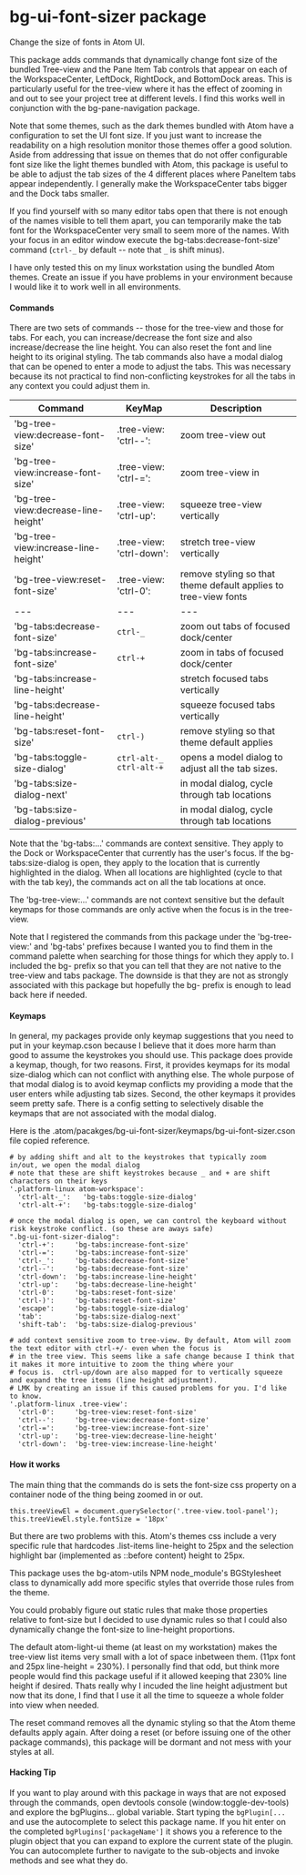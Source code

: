 # bg-ui-font-sizer package

Change the size of fonts in Atom UI.

This package adds commands that dynamically change font size of the bundled Tree-view and the Pane Item Tab controls that appear on each of the WorkspaceCenter, LeftDock, RightDock, and BottomDock areas. This is particularly useful for the tree-view where it has the effect of zooming in and out to see your project tree at different levels. I find this works well in conjunction with the bg-pane-navigation package.

Note that some themes, such as the dark themes bundled with Atom have a configuration to set the UI font size. If you just want to
increase the readability on a high resolution monitor those themes offer a good solution. Aside from addressing that issue on themes
that do not offer configurable font size like the light themes bundled with Atom, this package is useful to be able to adjust the tab
sizes of the 4 different places where PaneItem tabs appear independently. I generally make the WorkspaceCenter tabs bigger and the
Dock tabs smaller.

If you find yourself with so many editor tabs open that there is not enough of the names visible to tell them apart, you can temporarily make the tab font for the WorkspaceCenter very small to seem more of the names. With your focus in an editor window execute the bg-tabs:decrease-font-size' command (`ctrl-_` by default -- note that `_` is shift minus).

I have only tested this on my linux workstation using the bundled Atom themes. Create an issue if you have problems in your environment because I would like it to work well in all environments.

#### Commands

There are two sets of commands -- those for the tree-view and those for tabs. For each, you can increase/decrease the font size and
also increase/decrease the line height. You can also reset the font and line height to its original styling. The tab commands also
have a modal dialog that can be opened to enter a mode to adjust the tabs. This was necessary because its not practical to find non-conflicting
keystrokes for all the tabs in any context you could adjust them in.

| Command                            | KeyMap                       | Description
|---                                 |---                           |---
|'bg-tree-view:decrease-font-size'   | .tree-view: 'ctrl--':        | zoom tree-view out
|'bg-tree-view:increase-font-size'   | .tree-view: 'ctrl-=':        | zoom tree-view in
|'bg-tree-view:decrease-line-height' | .tree-view: 'ctrl-up':       | squeeze tree-view vertically
|'bg-tree-view:increase-line-height' | .tree-view: 'ctrl-down':     | stretch tree-view vertically
|'bg-tree-view:reset-font-size'      | .tree-view: 'ctrl-0':        | remove styling so that theme default applies to tree-view fonts
|---                                 |---                           |---
|'bg-tabs:decrease-font-size'        | `ctrl-_`                     | zoom out tabs of focused dock/center
|'bg-tabs:increase-font-size'        | `ctrl-+`                     | zoom in tabs of focused dock/center
|'bg-tabs:increase-line-height'      |                              | stretch focused tabs vertically
|'bg-tabs:decrease-line-height'      |                              | squeeze focused tabs vertically
|'bg-tabs:reset-font-size'           | `ctrl-)`                     | remove styling so that theme default applies
|'bg-tabs:toggle-size-dialog'        | `ctrl-alt-_`<br>`ctrl-alt-+` | opens a model dialog to adjust all the tab sizes.
|'bg-tabs:size-dialog-next'          |                              | in modal dialog, cycle through tab locations
|'bg-tabs:size-dialog-previous'      |                              | in modal dialog, cycle through tab locations

Note that the 'bg-tabs:...' commands are context sensitive. They apply to the Dock or WorkspaceCenter that currently has the user's
focus. If the bg-tabs:size-dialog is open, they apply to the location that is currently highlighted in the dialog. When all locations
are highlighted (cycle to that with the tab key), the commands act on all the tab locations at once.

The 'bg-tree-view:...' commands are not context sensitive but the default keymaps for those commands are only active when the focus is in the tree-view.

Note that I registered the commands from this package under the 'bg-tree-view:' and 'bg-tabs' prefixes because I wanted you to
find them in the command palette when searching for those things for which they apply to. I included the bg- prefix so that you can
tell that they are not native to the tree-view and tabs package. The downside is that they are not as strongly associated with this
package but hopefully the bg- prefix is enough to lead back here if needed.

#### Keymaps

In general, my packages provide only keymap suggestions that you need to put in your keymap.cson because I believe that it does more
harm than good to assume the keystrokes you should use.  This package does provide a keymap, though, for two reasons. First, it
provides keymaps for its modal size-dialog which can not conflict with anything else. The whole purpose of that modal dialog is to avoid
keymap conflicts my providing a mode that the user enters while adjusting tab sizes. Second, the other keymaps it provides seem pretty
safe. There is a config setting to selectively disable the keymaps that are not associated with the modal dialog.

Here is the .atom/pacakges/bg-ui-font-sizer/keymaps/bg-ui-font-sizer.cson file copied reference.

    # by adding shift and alt to the keystrokes that typically zoom in/out, we open the modal dialog
    # note that these are shift keystrokes because _ and + are shift characters on their keys
    '.platform-linux atom-workspace':
      'ctrl-alt-_':   'bg-tabs:toggle-size-dialog'
      'ctrl-alt-+':   'bg-tabs:toggle-size-dialog'

    # once the modal dialog is open, we can control the keyboard without risk keystroke conflict. (so these are aways safe)
    ".bg-ui-font-sizer-dialog":
      'ctrl-+':     'bg-tabs:increase-font-size'
      'ctrl-=':     'bg-tabs:increase-font-size'
      'ctrl-_':     'bg-tabs:decrease-font-size'
      'ctrl--':     'bg-tabs:decrease-font-size'
      'ctrl-down':  'bg-tabs:increase-line-height'
      'ctrl-up':    'bg-tabs:decrease-line-height'
      'ctrl-0':     'bg-tabs:reset-font-size'
      'ctrl-)':     'bg-tabs:reset-font-size'
      'escape':     'bg-tabs:toggle-size-dialog'
      'tab':        'bg-tabs:size-dialog-next'
      'shift-tab':  'bg-tabs:size-dialog-previous'

    # add context sensitive zoom to tree-view. By default, Atom will zoom the text editor with ctrl-+/- even when the focus is
    # in the tree view. This seems like a safe change because I think that it makes it more intuitive to zoom the thing where your
    # focus is.  ctrl-up/down are also mapped for to vertically squeeze and expand the tree items (line height adjustment).
    # LMK by creating an issue if this caused problems for you. I'd like to know.
    '.platform-linux .tree-view':
      'ctrl-0':     'bg-tree-view:reset-font-size'
      'ctrl--':     'bg-tree-view:decrease-font-size'
      'ctrl-=':     'bg-tree-view:increase-font-size'
      'ctrl-up':    'bg-tree-view:decrease-line-height'
      'ctrl-down':  'bg-tree-view:increase-line-height'

#### How it works

The main thing that the commands do is sets the font-size css property on a container node of the thing being zoomed in or out.

	this.treeViewEl = document.querySelector('.tree-view.tool-panel');
	this.treeViewEl.style.fontSize = '18px'

But there are two problems with this. Atom's themes css include a very specific rule that hardcodes .list-items line-height to 25px
and the selection highlight bar (implemented as ::before content) height to 25px.

This package uses the bg-atom-utils NPM node_module's BGStylesheet class to dynamically add more specific styles that override those
rules from the theme.

You could probably figure out static rules that make those properties relative to font-size but I decided to use dynamic rules so that
I could also dynamically change the font-size to line-height proportions.

The default atom-light-ui theme (at least on my workstation) makes the tree-view list items very small with a lot of space inbetween
them.  (11px font and 25px line-height = 230%).  I personally find that odd,  but think more people would find this package useful if
it allowed keeping that 230% line height if desired. Thats really why I incuded the line height adjustment but now that its done, I
find that I use it all the time to squeeze a whole folder into view when needed.

The reset command removes all the dynamic styling so that the Atom theme defaults apply again. After doing a reset (or before issuing
one of the other package commands), this package will be dormant and not mess with your styles at all.  

#### Hacking Tip

If you want to play around with this package in ways that are not exposed through the commands, open devtools console (window:toggle-dev-tools) and explore the bgPlugins... global variable. Start typing the `bgPlugin[...` and use the autocomplete to select this package name. If you hit enter on the completed `bgPlugins['packageName']` it shows you a reference to the plugin object that you can expand to explore the current state of the plugin. You can autocomplete further to navigate to the sub-objects and invoke methods and see what they do.
